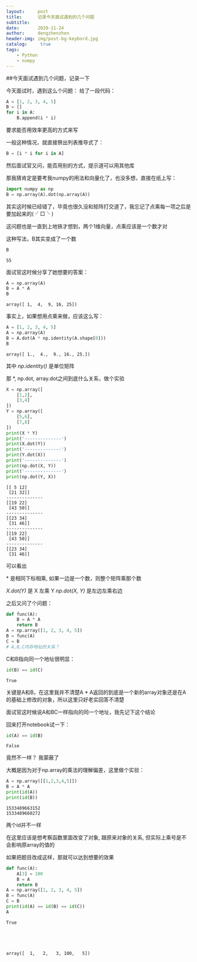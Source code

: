 ```yaml
---
layout:     post
title:      记录今天面试遇到的几个问题
subtitle:   
date:       2020-11-24
author:     dengzhenzhen
header-img: img/post-bg-keybord.jpg
catalog:     true
tags:
    - Python
    - numpy
---
```



##今天面试遇到几个问题，记录一下

今天面试时，遇到这么个问题：
给了一段代码：


```python
A = [1, 2, 3, 4, 5]
B = []
for i in A:
    B.append(i * i)
```

要求能否用效率更高的方式来写

一般这种情况，就直接祭出列表推导式了：


```python
B = [i * i for i in A]
```

然后面试官又问，能否用别的方式，提示道可以用其他库

那我猜肯定是要考我numpy的用法和向量化了，也没多想，直接在纸上写：


```python
import numpy as np
B = np.array(A).dot(np.array(A))
```

其实这时候已经错了，毕竟也很久没和矩阵打交道了，我忘记了点乘每一项之后是要加起来的( ╯□╰ )

这问题也是一直到上地铁才想到，两个1维向量，点乘应该是一个数才对

这种写法，B其实变成了一个数


```python
B
```




    55



面试官这时候分享了她想要的答案：


```python
A = np.array(A)
B = A * A
B
```




    array([ 1,  4,  9, 16, 25])



事实上，如果想用点乘来做，应该这么写：


```python
A = [1, 2, 3, 4, 5]
A = np.array(A)
B = A.dot(A * np.identity(A.shape[0]))
B
```




    array([ 1.,  4.,  9., 16., 25.])



其中 *np.identity()* 是单位矩阵

那 *, np.dot, array.dot之间到底什么关系，做个实验


```python
X = np.array([
    [1,2],
    [3,4]
])
Y = np.array([
    [5,6],
    [7,8]
])
print(X * Y)
print('--------------')
print(X.dot(Y))
print('--------------')
print(Y.dot(X))
print('--------------')
print(np.dot(X, Y))
print('--------------')
print(np.dot(Y, X))
```

    [[ 5 12]
     [21 32]]
    --------------
    [[19 22]
     [43 50]]
    --------------
    [[23 34]
     [31 46]]
    --------------
    [[19 22]
     [43 50]]
    --------------
    [[23 34]
     [31 46]]
    

可以看出

\* 是相同下标相乘, 如果一边是一个数，则整个矩阵乘那个数

*X.dot(Y)* 是 X 左乘 Y 
*np.dot(X, Y)* 是左边左乘右边


之后又问了个问题：


```python
def func(A):
    B = A * A
    return B
A = np.array([1, 2, 3, 4, 5])
B = func(A)
C = B
# A,B,C内存地址的关系？
```

C和B指向同一个地址很明显：


```python
id(B) == id(C)
```




    True



关键是A和B，在这里我并不清楚A * A返回的到底是一个新的array对象还是在A的基础上修改的对象，所以这里只好老实回答不清楚

面试官这时候说A和BC一样指向的同一个地址，我先记下这个结论

回来打开notebook试一下：


```python
id(A) == id(B)
```




    False



竟然不一样？  我蒙蔽了

大概是因为对于np.array的乘法的理解偏差，这里做个实验：


```python
A = np.array([[1,2,3,4,5]])
B = A * A
print(id(A))
print(id(B))
```

    1533489663152
    1533489660272
    

两个id并不一样

在这里应该是想考察函数里面改变了对象, 跟原来对象的关系, 但实际上乘号是不会影响原array的值的

如果把题目改成这样，那就可以达到想要的效果


```python
def func(A):
    A[3] = 100
    B = A
    return B
A = np.array([1, 2, 3, 4, 5])
B = func(A)
C = B
print(id(A) == id(B) == id(C))
A
```

    True
    




    array([  1,   2,   3, 100,   5])




```python

```
